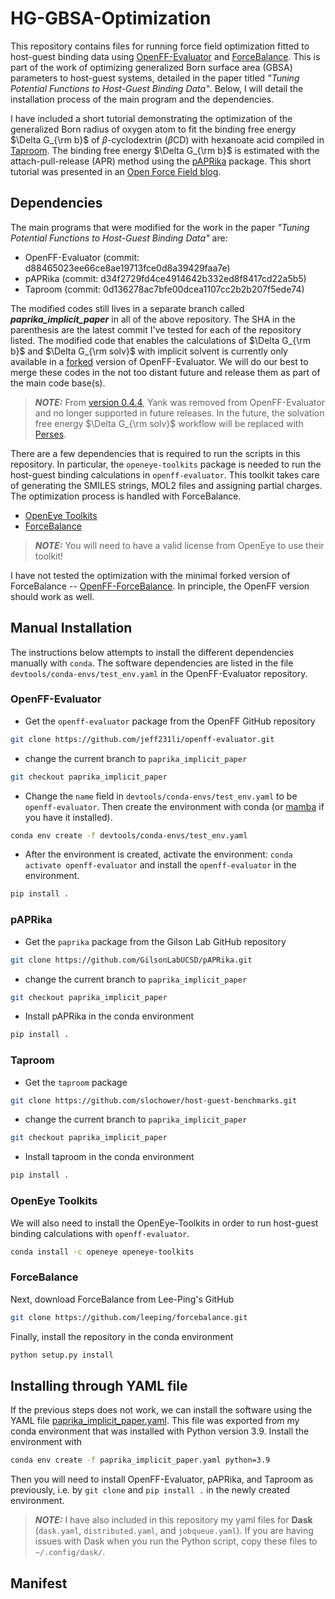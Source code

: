 # HG-GBSA-Optimization
This repository contains files for running force field optimization fitted to host-guest binding data using [OpenFF-Evaluator](https://github.com/openforcefield/openff-evaluator) and [ForceBalance](https://github.com/leeping/forcebalance). This is part of the work of optimizing generalized Born surface area (GBSA) parameters to host-guest systems, detailed in the paper titled *"Tuning Potential Functions to Host-Guest Binding Data"*. Below, I will detail the installation process of the main program and the dependencies. 

I have included a short tutorial demonstrating the optimization of the generalized Born radius of oxygen atom to fit the binding free energy $\Delta G_{\rm b}$ of $\beta$-cyclodextrin ($\beta$CD) with hexanoate acid compiled in [Taproom](https://github.com/slochower/host-guest-benchmarks). The binding free energy $\Delta G_{\rm b}$ is estimated with the attach-pull-release (APR) method using the [pAPRika](https://github.com/slochower/pAPRika) package. This short tutorial was presented in an [Open Force Field blog](https://openforcefield.org/community/news/science-updates/fitting_gbsa_parameters-openff-2022-08-29/).


## Dependencies
The main programs that were modified for the work in the paper *"Tuning Potential Functions to Host-Guest Binding Data"* are:
* OpenFF-Evaluator (commit: d88465023ee66ce8ae19713fce0d8a39429faa7e)
* pAPRika (commit: d34f2729fd4ce4914642b332ed8f8417cd22a5b5)
* Taproom (commit: 0d136278ac7bfe00dcea1107cc2b2b207f5ede74)

The modified codes still lives in a separate branch called ***paprika_implicit_paper*** in all of the above repository. The SHA in the parenthesis are the latest commit I've tested for each of the repository listed. The modified code that enables the calculations of $\Delta G_{\rm b}$ and $\Delta G_{\rm solv}$ with implicit solvent is currently only available in a [forked](https://github.com/jeff231li/openff-evaluator.git) version of OpenFF-Evaluator. We will do our best to merge these codes in the not too distant future and release them as part of the main code base(s).

> **_NOTE:_** From [version 0.4.4](https://github.com/openforcefield/openff-evaluator/releases/tag/v0.4.4), Yank was removed from OpenFF-Evaluator and no longer supported in future releases. In the future, the solvation free energy $\Delta G_{\rm solv}$ workflow will be replaced with [Perses](https://github.com/choderalab/perses.git).

There are a few dependencies that is required to run the scripts in this repository. In particular, the `openeye-toolkits` package is needed to run the host-guest binding calculations in `openff-evaluator`. This toolkit takes care of generating the SMILES strings, MOL2 files and assigning partial charges. The optimization process is handled with ForceBalance.
* [OpenEye Toolkits](https://docs.eyesopen.com/toolkits/python/index.html)
* [ForceBalance](https://github.com/leeping/forcebalance)

> **_NOTE:_** You will need to have a valid license from OpenEye to use their toolkit!

I have not tested the optimization with the minimal forked version of ForceBalance -- [OpenFF-ForceBalance](https://github.com/openforcefield/openff-forcebalance.git). In principle, the OpenFF version should work as well.

## Manual Installation
The instructions below attempts to install the different dependencies manually with `conda`. The software dependencies are listed in the file `devtools/conda-envs/test_env.yaml` in the OpenFF-Evaluator repository.

### OpenFF-Evaluator 
* Get the `openff-evaluator` package from the OpenFF GitHub repository
```bash
git clone https://github.com/jeff231li/openff-evaluator.git
```

* change the current branch to `paprika_implicit_paper`

```bash
git checkout paprika_implicit_paper
```

* Change the `name` field in `devtools/conda-envs/test_env.yaml` to be `openff-evaluator`. Then create the environment with conda (or [mamba](https://github.com/mamba-org/mamba) if you have it installed).

```bash
conda env create -f devtools/conda-envs/test_env.yaml
```
* After the environment is created, activate the environment: `conda activate openff-evaluator` and install the `openff-evaluator` in the environment.

```bash
pip install .
```

### pAPRika
* Get the `paprika` package from the Gilson Lab GitHub repository
```bash
git clone https://github.com/GilsonLabUCSD/pAPRika.git
```

* change the current branch to `paprika_implicit_paper`

```bash
git checkout paprika_implicit_paper
```

* Install pAPRika in the conda environment
```bash
pip install .
```

### Taproom
* Get the `taproom` package
```bash
git clone https://github.com/slochower/host-guest-benchmarks.git
```

* change the current branch to `paprika_implicit_paper`

```bash
git checkout paprika_implicit_paper
```

* Install taproom in the conda environment
```bash
pip install .
```

### OpenEye Toolkits
We will also need to install the OpenEye-Toolkits in order to run host-guest binding calculations with `openff-evaluator`.

```bash
conda install -c openeye openeye-toolkits
```

### ForceBalance
Next, download ForceBalance from Lee-Ping's GitHub
```bash
git clone https://github.com/leeping/forcebalance.git
```

Finally, install the repository in the conda environment

```bash
python setup.py install
```

## Installing through YAML file
If the previous steps does not work, we can install the software using the YAML file [paprika_implicit_paper.yaml](installation_files/paprika_implicit_paper.yaml). This file was exported from my conda environment that was installed with Python version 3.9. Install the environment with 
```bash
conda env create -f paprika_implicit_paper.yaml python=3.9
```
Then you will need to install OpenFF-Evaluator, pAPRika, and Taproom as previously, i.e. by `git clone` and `pip install .` in the newly created environment.

> **_NOTE:_** I have also included in this repository my yaml files for **Dask** (`dask.yaml`, `distributed.yaml`, and `jobqueue.yaml`). If you are having issues with Dask when you run the Python script, copy these files to `~/.config/dask/`. 


## Manifest 
